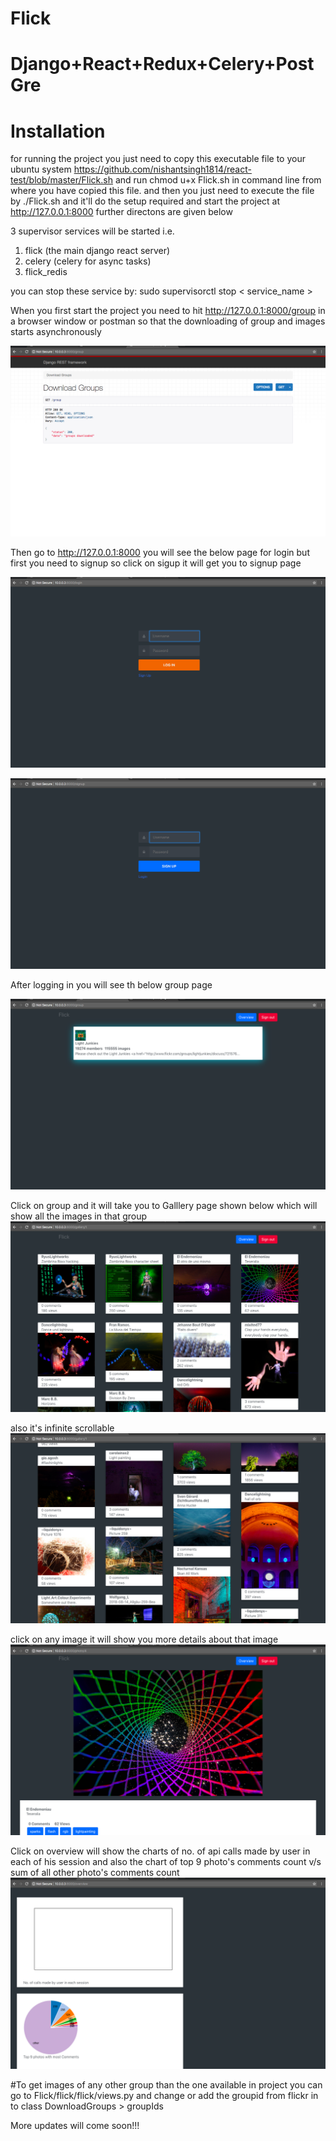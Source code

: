 # Flick

# Django+React+Redux+Celery+PostGre

# Installation
for running the project you just need to copy this executable file to your ubuntu system https://github.com/nishantsingh1814/react-test/blob/master/Flick.sh
and run chmod u+x Flick.sh in command line from where you have copied this file. and then you just need to execute the file by ./Flick.sh and it'll do the setup required and start the project at http://127.0.0.1:8000 further directons are given below

3 supervisor services will be started i.e. 

1. flick (the main django react server)
2. celery (celery for async tasks)
3. flick_redis 

you can stop these service by: 
sudo supervisorctl stop < service_name >

When you first start the project you need to hit http://127.0.0.1:8000/group in a browser window or postman so that the downloading of group and images starts asynchronously 

![alt Login](https://raw.githubusercontent.com/nishantsingh1814/Flick/master/Screenshots/group_download.png)

Then go to http://127.0.0.1:8000 you will see the below page for login 
but first you need to signup so click on sigup it will get you to signup page

![alt Login](https://raw.githubusercontent.com/nishantsingh1814/Flick/master/Screenshots/Login.png)

![alt Login](https://raw.githubusercontent.com/nishantsingh1814/Flick/master/Screenshots/Signup.png)

After logging in you will see th below group page

![alt Login](https://raw.githubusercontent.com/nishantsingh1814/Flick/master/Screenshots/Groups.png)

Click on group and it will take you to Galllery page shown below which will show all the images in that group
![alt Login](https://raw.githubusercontent.com/nishantsingh1814/Flick/master/Screenshots/Gallery.png)

also it's infinite scrollable
![alt Login](https://raw.githubusercontent.com/nishantsingh1814/Flick/master/Screenshots/InfiniteScroll.png)

click on any image it will show you more details about that image
![alt Login](https://raw.githubusercontent.com/nishantsingh1814/Flick/master/Screenshots/Image.png)

Click on overview will show the charts of no. of api calls made by user in each of his session and also the chart of top 9 photo's comments count v/s sum of all other photo's comments count
![alt Login](https://raw.githubusercontent.com/nishantsingh1814/Flick/master/Screenshots/Overview.png)

#To get images of any other group than the one available in project 
you can go to Flick/flick/flick/views.py
and change or add the groupid from flickr in to class DownloadGroups > groupIds

More updates will come soon!!!
